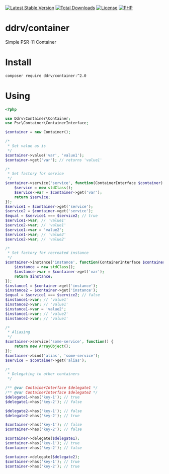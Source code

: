 [![Latest Stable Version](https://img.shields.io/packagist/v/ddrv/container.svg?style=flat-square)](https://packagist.org/packages/ddrv/container)
[![Total Downloads](https://img.shields.io/packagist/dt/ddrv/container.svg?style=flat-square)](https://packagist.org/packages/ddrv/container/stats)
[![License](https://img.shields.io/packagist/l/ddrv/container.svg?style=flat-square)](https://github.com/ddrv/php-container/blob/master/LICENSE)
[![PHP](https://img.shields.io/packagist/php-v/ddrv/container.svg?style=flat-square)](https://php.net)

# ddrv/container

Simple PSR-11 Container

# Install

```bash
composer require ddrv/container:^2.0
```

# Using

```php
<?php

use Ddrv\Container\Container;
use Psr\Container\ContainerInterface;

$container = new Container();

/*
 * Set value as is
 */
$container->value('var', 'value1');
$container->get('var'); // returns 'value1'

/*
 * Set factory for service
 */
$container->service('service', function(ContainerInterface $container) {
    $service = new stdClass();
    $service->var = $container->get('var');
    return $service;
});
$service1 = $container->get('service');
$service2 = $container->get('service');
$equal = $service1 === $service2; // true
$service1->var; // 'value1'
$service2->var; // 'value1'
$service1->var = 'value2';
$service1->var; // 'value2'
$service2->var; // 'value2'

/*
 * Set factory for recreated instance
 */
$container->instance('instance', function(ContainerInterface $container) {
    $instance = new stdClass();
    $instance->var = $container->get('var');
    return $instance;
});
$instance1 = $container->get('instance');
$instance2 = $container->get('instance');
$equal = $service1 === $service2; // false
$instance1->var; // 'value1'
$instance2->var; // 'value1'
$instance1->var = 'value2';
$instance1->var; // 'value2'
$instance2->var; // 'value1'

/*
 * Aliasing
 */
$container->service('some-service', function() {
    return new ArrayObject();
});
$container->bind('alias', 'some-service');
$service = $container->get('alias');

/*
 * Delegating to other containers
 */

/** @var ContainerInterface $delegate1 */
/** @var ContainerInterface $delegate2 */
$delegate1->has('key-1'); // true
$delegate1->has('key-2'); // false

$delegate2->has('key-1'); // false
$delegate2->has('key-2'); // true

$container->has('key-1'); // false
$container->has('key-2'); // false

$container->delegate($delegate1);
$container->has('key-1'); // true
$container->has('key-2'); // false

$container->delegate($delegate2);
$container->has('key-1'); // true
$container->has('key-2'); // true
```
